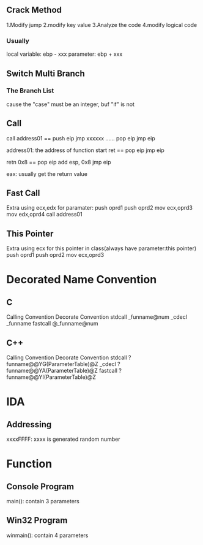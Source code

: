 ## Crack Method

1.Modify jump
2.modify key value
3.Analyze the code
4.modify logical code

### Usually

local variable: ebp - xxx
parameter: ebp + xxx

## Switch Multi Branch

### The Branch List

cause the "case" must be an integer, buf "if" is not


## Call

call address01 == push eip
jmp xxxxxx
......
pop eip
jmp eip

address01: the address of function start
ret == pop eip
jmp eip

retn 0x8 == pop eip
add esp, 0x8
jmp eip

eax: usually get the return value

## Fast Call

Extra using ecx,edx for paramater:
push oprd1
push oprd2
mov ecx,oprd3
mov edx,oprd4
call address01

## This Pointer

Extra using ecx for this pointer in class(always have parameter:this pointer)
push oprd1
push oprd2
mov ecx,oprd3

# Decorated Name Convention

## C

Calling Convention Decorate Convention
stdcall \_funname@num
\_cdecl \_funname
fastcall @\_funname@num

## C++

Calling Convention Decorate Convention
stdcall ?funname@@YG(ParameterTable)@Z
\_cdecl ?funname@@YA(ParameterTable)@Z
fastcall ?funname@@YI(ParameterTable)@Z

# IDA

## Addressing

xxxxFFFF:
xxxx is generated random number

# Function

## Console Program

main(): contain 3 parameters

## Win32 Program

winmain(): contain 4 parameters
